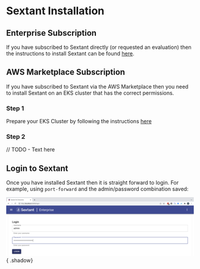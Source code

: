 # Sextant Installation

## Enterprise Subscription

If you have subscribed to Sextant directly (or requested an evaluation) then the
instructions to install Sextant can be found
[here](https://docs.blockchaintp.com/projects/btp-helm-charts/en/latest/sextant-enterprise/installing/).

## AWS Marketplace Subscription

If you have subscribed to Sextant via the AWS Marketplace then you need to
install Sextant on an EKS cluster that has the correct permissions.

### Step 1

Prepare your EKS Cluster by following the instructions
[here](/docs/topics/eks-cluster-aws-marketplace.md)

### Step 2

// TODO - Text here

## Login to Sextant

Once you have installed Sextant then it is straight forward to login. For
example, using `port-forward` and the admin/password combination saved:

![Sextant Login Screen](../images/sextant-login-screen.png){ .shadow}
